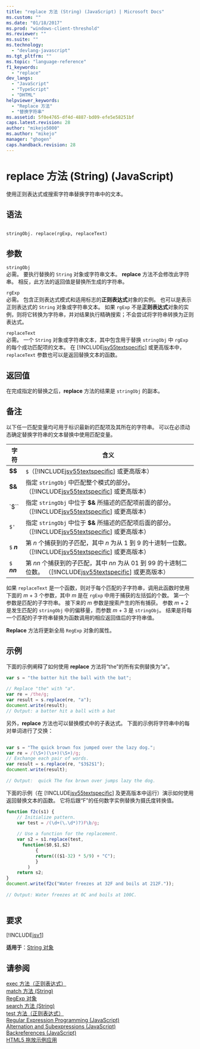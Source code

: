 ```yaml
---
title: "replace 方法 (String) (JavaScript) | Microsoft Docs"
ms.custom: ""
ms.date: "01/18/2017"
ms.prod: "windows-client-threshold"
ms.reviewer: ""
ms.suite: ""
ms.technology: 
  - "devlang-javascript"
ms.tgt_pltfrm: ""
ms.topic: "language-reference"
f1_keywords: 
  - "replace"
dev_langs: 
  - "JavaScript"
  - "TypeScript"
  - "DHTML"
helpviewer_keywords: 
  - "Replace 方法"
  - "替换字符串"
ms.assetid: 5f0e4765-df4d-4887-bd09-efe5e58251bf
caps.latest.revision: 28
author: "mikejo5000"
ms.author: "mikejo"
manager: "ghogen"
caps.handback.revision: 28
---
```

# replace 方法 (String) (JavaScript)
使用正则表达式或搜索字符串替换字符串中的文本。  
  
## 语法  
  
```  
  
stringObj. replace(rgExp, replaceText)  
```  
  
## 参数  
 `stringObj`  
 必需。  要执行替换的 `String` 对象或字符串文本。  **replace** 方法不会修改此字符串。  相反，此方法的返回值是替换所生成的字符串。  
  
 `rgExp`  
 必需。  包含正则表达式模式和适用标志的**正则表达式**对象的实例。  也可以是表示正则表达式的 `String` 对象或字符串文本。  如果 `rgExp` 不是**正则表达式**对象的实例，则将它转换为字符串，并对结果执行精确搜索；不会尝试将字符串转换为正则表达式。  
  
 `replaceText`  
 必需。  一个 `String` 对象或字符串文本，其中包含用于替换 `stringObj` 中 `rgExp` 的每个成功匹配项的文本。  在 [!INCLUDE[jsv55textspecific](../../javascript/reference/includes/jsv55textspecific-md.md)] 或更高版本中，`replaceText` 参数也可以是返回替换文本的函数。  
  
## 返回值  
 在完成指定的替换之后，**replace** 方法的结果是 `stringObj` 的副本。  
  
## 备注  
 以下任一匹配变量均可用于标识最新的匹配项及其所在的字符串。  可以在必须动态确定替换字符串的文本替换中使用匹配变量。  
  
|字符|含义|  
|--------|--------|  
|**$$**|`$`（[!INCLUDE[jsv55textspecific](../../javascript/reference/includes/jsv55textspecific-md.md)] 或更高版本）|  
|**$&**|指定 `stringObj` 中匹配整个模式的部分。  （[!INCLUDE[jsv55textspecific](../../javascript/reference/includes/jsv55textspecific-md.md)] 或更高版本）|  
|`$``|指定 `stringObj` 中位于 **$&** 所描述的匹配项前面的部分。  （[!INCLUDE[jsv55textspecific](../../javascript/reference/includes/jsv55textspecific-md.md)] 或更高版本）|  
|`$'`|指定 `stringObj` 中位于 **$&** 所描述的匹配项后面的部分。  （[!INCLUDE[jsv55textspecific](../../javascript/reference/includes/jsv55textspecific-md.md)] 或更高版本）|  
|`$`  ***n***|第 *n* 个捕获到的子匹配，其中 *n* 为从 1 到 9 的十进制一位数。  （[!INCLUDE[jsv55textspecific](../../javascript/reference/includes/jsv55textspecific-md.md)] 或更高版本）|  
|`$`  ***nn***|第 *nn* 个捕获到的子匹配，其中 *nn* 为从 01 到 99 的十进制二位数。  （[!INCLUDE[jsv55textspecific](../../javascript/reference/includes/jsv55textspecific-md.md)] 或更高版本）|  
  
 如果 `replaceText` 是一个函数，则对于每个匹配的子字符串，调用此函数时使用下面的 *m* \+ 3 个参数，其中 *m* 是在 `rgExp` 中用于捕获的左括弧的个数。  第一个参数是匹配的子字符串。  接下来的 *m* 参数是搜索产生的所有捕获。  参数 *m* \+ 2 是发生匹配的 `stringObj` 中的偏移量，而参数 *m* \+ 3 是 `stringObj`。  结果是将每一个匹配的子字符串替换为函数调用的相应返回值后的字符串值。  
  
 **Replace** 方法将更新全局 `RegExp` 对象的属性。  
  
## 示例  
 下面的示例阐释了如何使用 **replace** 方法将“the”的所有实例替换为“a”。  
  
```javascript  
var s = "the batter hit the ball with the bat";  
  
// Replace "the" with "a".  
var re = /the/g;  
var result = s.replace(re, "a");  
document.write(result);  
// Output: a batter hit a ball with a bat  
```  
  
 另外，**replace** 方法也可以替换模式中的子表达式。  下面的示例将字符串中的每对单词进行了交换：  
  
```javascript  
  
var s = "The quick brown fox jumped over the lazy dog.";  
var re = /(\S+)(\s+)(\S+)/g;  
// Exchange each pair of words.  
var result = s.replace(re, "$3$2$1");  
document.write(result);  
  
// Output:  quick The fox brown over jumps lazy the dog.  
```  
  
 下面的示例（在 [!INCLUDE[jsv55textspecific](../../javascript/reference/includes/jsv55textspecific-md.md)] 及更高版本中运行）演示如何使用返回替换文本的函数。  它将后跟“F”的任何数字实例替换为摄氏度转换值。  
  
```javascript  
function f2c(s1) {  
    // Initialize pattern.  
    var test = /(\d+(\.\d*)?)F\b/g;  
  
    // Use a function for the replacement.  
    var s2 = s1.replace(test,  
      function($0,$1,$2)  
           {   
           return((($1-32) * 5/9) + "C");  
           }  
        )  
    return s2;  
}  
document.write(f2c("Water freezes at 32F and boils at 212F."));  
  
// Output: Water freezes at 0C and boils at 100C.  
  
```  
  
## 要求  
 [!INCLUDE[jsv1](../../javascript/misc/includes/jsv1-md.md)]  
  
 **适用于**：[String 对象](../../javascript/reference/string-object-javascript.md)  
  
## 请参阅  
 [exec 方法（正则表达式）](../../javascript/reference/exec-method-regular-expression-javascript.md)   
 [match 方法 \(String\)](../../javascript/reference/match-method-string-javascript.md)   
 [RegExp 对象](../../javascript/reference/regexp-object-javascript.md)   
 [search 方法 \(String\)](../../javascript/reference/search-method-string-javascript.md)   
 [test 方法（正则表达式）](../../javascript/reference/test-method-regular-expression-javascript.md)   
 [Regular Expression Programming \(JavaScript\)](http://msdn.microsoft.com/zh-cn/3b62e27c-4f07-4726-a95b-6e841807bfaf)   
 [Alternation and Subexpressions \(JavaScript\)](http://msdn.microsoft.com/zh-cn/c59dd3e8-7fee-493e-9123-065af1e651ae)   
 [Backreferences \(JavaScript\)](http://msdn.microsoft.com/zh-cn/5d8dbd5a-cd03-4548-850b-9d7bad2c839a)   
 [HTML5 拖放示例应用](http://code.msdn.microsoft.com/Drag-and-drop-e2701a72)